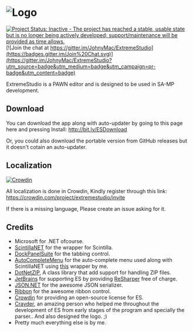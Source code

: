 # ![Logo](http://i.imgur.com/Jmxy3lc.png)

[![Project Status: Inactive - The project has reached a stable, usable state but is no longer being actively developed; support/maintenance will be provided as time allows.](http://www.repostatus.org/badges/latest/inactive.svg)](http://www.repostatus.org/#inactive)
[![Join the chat at https://gitter.im/JohnyMac/ExtremeStudio](https://badges.gitter.im/Join%20Chat.svg)](https://gitter.im/JohnyMac/ExtremeStudio?utm_source=badge&utm_medium=badge&utm_campaign=pr-badge&utm_content=badge)

ExtremeStudio is a PAWN editor and is designed to be used in SA-MP development.

## Download
You can download the app along with auto-updater by going to this page here and pressing Install:
http://bit.ly/ESDownload

Or, you could also download the portable version from GitHub releases but it doesn't cotain an auto-updater.

## Localization
[![Crowdin](https://d322cqt584bo4o.cloudfront.net/extremestudio/localized.svg)](https://crowdin.com/project/extremestudio)

All localization is done in Crowdin, Kindly register through this link: 
https://crowdin.com/project/extremestudio/invite

If there is a missing language, Please create an issue asking for it.

## Credits
* Microsoft for .NET ofcourse.
* [ScintillaNET](https://github.com/jacobslusser/ScintillaNET) for the wrapper for Scintilla.
* [DockPanelSuite](http://dockpanelsuite.com/) for the tabbing control.
* [AutoCompleteMenu](http://www.codeproject.com/Articles/365974/Autocomplete-Menu) for the auto-complete menu used along with ScintillaNET using [this](https://github.com/JohnyMac/AutoCompleteMenu-ScintillaNET) wrapper by me.
* [DotNetZIP](https://dotnetzip.codeplex.com/), A class library that add support for handling ZIP files. 
* [JetBrains](https://www.jetbrains.com/) for supporting ES by providing [ReSharper](https://www.jetbrains.com/resharper/) free of charge.
* [JSON.NET](http://www.json.net/) for the awesome JSON serializer.
* [Ribbon](http://www.codeproject.com/Articles/364272/Easily-Add-a-Ribbon-into-a-WinForms-Application-Cs) for the awesome ribbon control.
* [Crowdin](https://crowdin.com) for providing an open-source license for ES.
* [Crayder](http://forum.sa-mp.com/member.php?u=214776), an amazing person who helped me throughout the development of ES from early stages of the program and specially the parser.. And also designed the logo. ;)
* Pretty much everything else is by me.
